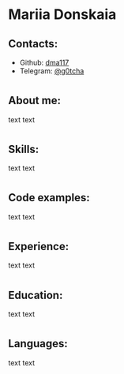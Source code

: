 # Mariia Donskaia
## Contacts:
* Github: [dma117](https://github.com/dma117)
* Telegram: [@g0tcha](https://t.me/g0tcha)
#
## About me:
text text
#
## Skills:
text text
#
## Code examples:
text text
#
## Experience:
text text
#
## Education:
text text
#
## Languages:
text text
